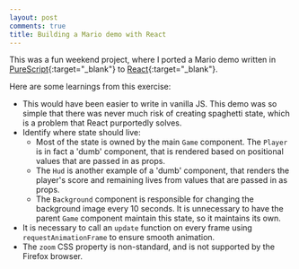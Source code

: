 ```yaml
---
layout: post
comments: true
title: Building a Mario demo with React
---
```


This was a fun weekend project, where I ported a Mario demo written in [PureScript](https://github.com/michaelficarra/purescript-demo-mario){:target="_blank"} to [React](https://github.com/adrianwong/react-mario){:target="_blank"}.

Here are some learnings from this exercise:
* This would have been easier to write in vanilla JS. This demo was so simple that there was never much risk of creating spaghetti state, which is a problem that React purportedly solves.
* Identify where state should live:
  * Most of the state is owned by the main `Game` component. The `Player` is in fact a 'dumb' component, that is rendered based on positional values that are passed in as props.
  * The `Hud` is another example of a 'dumb' component, that renders the player's score and remaining lives from values that are passed in as props.
  * The `Background` component is responsible for changing the background image every 10 seconds. It is unnecessary to have the parent `Game` component maintain this state, so it maintains its own.
* It is necessary to call an `update` function on every frame using `requestAnimationFrame` to ensure smooth animation.
* The `zoom` CSS property is non-standard, and is not supported by the Firefox browser.
